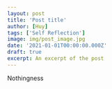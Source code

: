 ```yaml
---
layout: post
title: 'Post title'
author: [Huy]
tags: ['Self Reflection']
image: img/post_image.jpg
date: '2021-01-01T00:00:00.000Z'
draft: true
excerpt: An excerpt of the post
---
```


Nothingness
